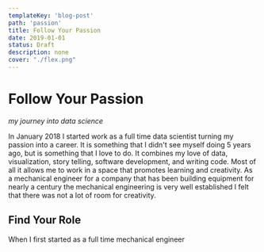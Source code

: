 ```yaml
---
templateKey: 'blog-post'
path: 'passion'
title: Follow Your Passion
date: 2019-01-01
status: Draft
description: none
cover: "./flex.png"
---
```


# Follow Your Passion

_my journey into data science_

In January 2018 I started work as a full time data scientist turning my passion into a career.  It is something that I didn't see myself doing 5 years ago, but is something that I love to do.  It combines my love of data, visualization, story telling, software development, and writing code.  Most of all it allows me to work in a space that promotes learning and creativity.  As a mechanical engineer for a company that has been building equipment for nearly a century the mechanical engineering is very well established I felt that there was not a lot of room for creativity.


## Find Your Role

When I first started as a full time  mechanical engineer



